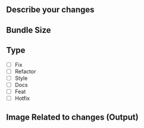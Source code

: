 ## Describe your changes



## Bundle Size



## Type
- [ ] Fix
- [ ] Refactor
- [ ] Style
- [ ] Docs
- [ ] Feat
- [ ] Hotfix

## Image Related to changes (Output)



